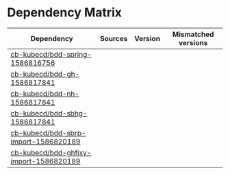 # Dependency Matrix

Dependency | Sources | Version | Mismatched versions
---------- | ------- | ------- | -------------------
[cb-kubecd/bdd-spring-1586816756](https://github.com/cb-kubecd/bdd-spring-1586816756.git) |  | []() | 
[cb-kubecd/bdd-gh-1586817841](https://github.com/cb-kubecd/bdd-gh-1586817841.git) |  | []() | 
[cb-kubecd/bdd-nh-1586817841](https://github.com/cb-kubecd/bdd-nh-1586817841.git) |  | []() | 
[cb-kubecd/bdd-sbhg-1586817841](https://github.com/cb-kubecd/bdd-sbhg-1586817841.git) |  | []() | 
[cb-kubecd/bdd-sbrp-import-1586820189](https://github.com/cb-kubecd/bdd-sbrp-import-1586820189.git) |  | []() | 
[cb-kubecd/bdd-ghfjxy-import-1586820189](https://github.com/cb-kubecd/bdd-ghfjxy-import-1586820189.git) |  | []() | 
